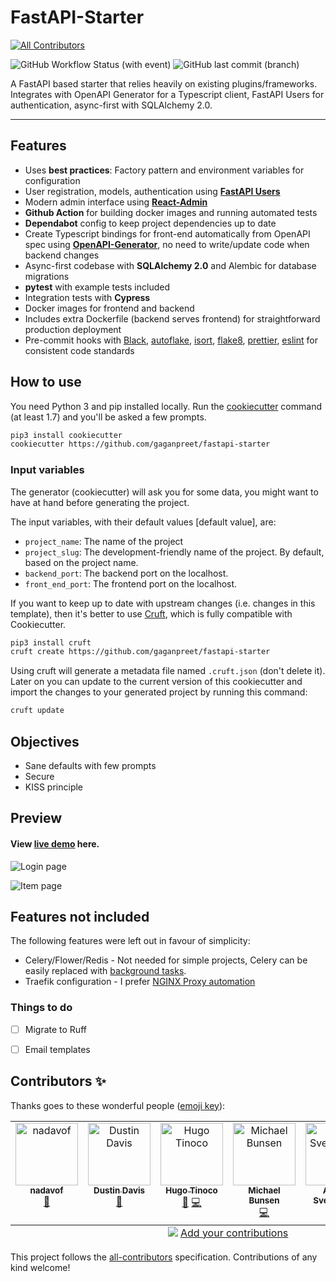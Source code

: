 # FastAPI-Starter

<!-- ALL-CONTRIBUTORS-BADGE:START - Do not remove or modify this section -->
[![All Contributors](https://img.shields.io/badge/all_contributors-6-orange.svg?style=flat-square)](#contributors-)
<!-- ALL-CONTRIBUTORS-BADGE:END -->
![GitHub Workflow Status (with event)](https://img.shields.io/github/actions/workflow/status/gaganpreet/fastapi-starter/cookiecutter-project-test.yml)
![GitHub last commit (branch)](https://img.shields.io/github/last-commit/gaganpreet/fastapi-starter/main)

A FastAPI based starter that relies heavily on existing plugins/frameworks. Integrates with OpenAPI Generator for a Typescript client, FastAPI Users for authentication, async-first with SQLAlchemy 2.0.

---

## Features

- Uses **best practices**: Factory pattern and environment variables for configuration
- User registration, models, authentication using [**FastAPI Users**](https://github.com/fastapi-users/fastapi-users)
- Modern admin interface using [**React-Admin**](https://marmelab.com/react-admin/)
- **Github Action** for building docker images and running automated tests
- **Dependabot** config to keep project dependencies up to date
- Create Typescript bindings for front-end automatically from OpenAPI spec using [**OpenAPI-Generator**](https://github.com/OpenAPITools/openapi-generator/), no need to write/update code when backend changes
- Async-first codebase with **SQLAlchemy 2.0** and Alembic for database migrations
- **pytest** with example tests included
- Integration tests with **Cypress**
- Docker images for frontend and backend
- Includes extra Dockerfile (backend serves frontend) for straightforward production deployment
- Pre-commit hooks with [Black](https://github.com/psf/black), [autoflake](https://github.com/PyCQA/autoflake), [isort](https://github.com/pycqa/isort), [flake8](https://github.com/PyCQA/flake8), [prettier](https://github.com/prettier/prettier), [eslint](https://github.com/eslint/eslint) for consistent code standards


## How to use

You need Python 3 and pip installed locally. Run the [cookiecutter](https://cookiecutter.readthedocs.io) command (at least 1.7) and you'll be asked a few prompts.

```bash
pip3 install cookiecutter
cookiecutter https://github.com/gaganpreet/fastapi-starter
```

### Input variables

The generator (cookiecutter) will ask you for some data, you might want to have at hand before generating the project.

The input variables, with their default values [default value], are:

* `project_name`: The name of the project
* `project_slug`: The development-friendly name of the project. By default, based on the project name.
* `backend_port`: The backend port on the localhost.
* `front_end_port`: The frontend port on the localhost.


If you want to keep up to date with upstream changes (i.e. changes in this template), then it's better to use [Cruft](https://cruft.github.io/cruft/), which is fully compatible with Cookiecutter.

```bash
pip3 install cruft
cruft create https://github.com/gaganpreet/fastapi-starter
```

Using cruft will generate a metadata file named `.cruft.json` (don't delete it). Later on you can update to the current version of this cookiecutter and import the changes to your generated project by running this command:

```bash
cruft update
```

## Objectives

- Sane defaults with few prompts
- Secure
- KISS principle

## Preview

#### View [live demo](https://demo-project-fastapi-starter.fly.dev) here.

![Login page](assets/login.png)

![Item page](assets/items.png)


## Features not included

The following features were left out in favour of simplicity:

- Celery/Flower/Redis - Not needed for simple projects, Celery can be easily replaced with [background tasks](https://fastapi.tiangolo.com/tutorial/background-tasks/).
- Traefik configuration - I prefer [NGINX Proxy automation](https://github.com/evertramos/nginx-proxy-automation)

### Things to do

- [ ] Migrate to Ruff
- [ ] Email templates


## Contributors ✨

Thanks goes to these wonderful people ([emoji key](https://allcontributors.org/docs/en/emoji-key)):

<!-- ALL-CONTRIBUTORS-LIST:START - Do not remove or modify this section -->
<!-- prettier-ignore-start -->
<!-- markdownlint-disable -->
<table>
  <tbody>
    <tr>
      <td align="center" valign="top" width="14.28%"><a href="https://github.com/nadavof"><img src="https://avatars.githubusercontent.com/u/93834717?v=4?s=100" width="100px;" alt="nadavof"/><br /><sub><b>nadavof</b></sub></a><br /><a href="https://github.com/gaganpreet/fastapi-starter/commits?author=nadavof" title="Documentation">📖</a></td>
      <td align="center" valign="top" width="14.28%"><a href="http://dustindavis.me/"><img src="https://avatars.githubusercontent.com/u/177353?v=4?s=100" width="100px;" alt="Dustin Davis"/><br /><sub><b>Dustin Davis</b></sub></a><br /><a href="https://github.com/gaganpreet/fastapi-starter/commits?author=djedi" title="Documentation">📖</a></td>
      <td align="center" valign="top" width="14.28%"><a href="https://www.linkedin.com/in/hugo-tinoco/"><img src="https://avatars.githubusercontent.com/u/43675476?v=4?s=100" width="100px;" alt="Hugo Tinoco"/><br /><sub><b>Hugo Tinoco</b></sub></a><br /><a href="https://github.com/gaganpreet/fastapi-starter/commits?author=h4ndzdatm0ld" title="Documentation">📖</a> <a href="https://github.com/gaganpreet/fastapi-starter/commits?author=h4ndzdatm0ld" title="Code">💻</a></td>
      <td align="center" valign="top" width="14.28%"><a href="https://mixedneeds.com/"><img src="https://avatars.githubusercontent.com/u/158175?v=4?s=100" width="100px;" alt="Michael Bunsen"/><br /><sub><b>Michael Bunsen</b></sub></a><br /><a href="https://github.com/gaganpreet/fastapi-starter/commits?author=mihow" title="Code">💻</a></td>
      <td align="center" valign="top" width="14.28%"><a href="https://github.com/alexey-sveshnikov"><img src="https://avatars.githubusercontent.com/u/447089?v=4?s=100" width="100px;" alt="Alexey Sveshnikov"/><br /><sub><b>Alexey Sveshnikov</b></sub></a><br /><a href="https://github.com/gaganpreet/fastapi-starter/commits?author=alexey-sveshnikov" title="Code">💻</a></td>
      <td align="center" valign="top" width="14.28%"><a href="https://github.com/javi-aranda"><img src="https://avatars.githubusercontent.com/u/24555230?v=4?s=100" width="100px;" alt="Javier Aranda Santos"/><br /><sub><b>Javier Aranda Santos</b></sub></a><br /><a href="https://github.com/gaganpreet/fastapi-starter/commits?author=javi-aranda" title="Code">💻</a></td>
    </tr>
  </tbody>
  <tfoot>
    <tr>
      <td align="center" size="13px" colspan="7">
        <img src="https://raw.githubusercontent.com/all-contributors/all-contributors-cli/1b8533af435da9854653492b1327a23a4dbd0a10/assets/logo-small.svg">
          <a href="https://all-contributors.js.org/docs/en/bot/usage">Add your contributions</a>
        </img>
      </td>
    </tr>
  </tfoot>
</table>

<!-- markdownlint-restore -->
<!-- prettier-ignore-end -->

<!-- ALL-CONTRIBUTORS-LIST:END -->

This project follows the [all-contributors](https://github.com/all-contributors/all-contributors) specification. Contributions of any kind welcome!

